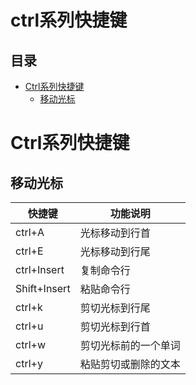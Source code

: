 # ctrl系列快捷键

## 目录

-   [Ctrl系列快捷键](#Ctrl系列快捷键)
    -   [移动光标](#移动光标)

# Ctrl系列快捷键

## 移动光标

| 快捷键          | 功能说明       |
| ------------ | ---------- |
| ctrl+A       | 光标移动到行首    |
| ctrl+E       | 光标移动到行尾    |
| ctrl+Insert  | 复制命令行      |
| Shift+Insert | 粘贴命令行      |
| ctrl+k       | 剪切光标到行尾    |
| ctrl+u       | 剪切光标到行首    |
| ctrl+w       | 剪切光标前的一个单词 |
| ctrl+y       | 粘贴剪切或删除的文本 |
